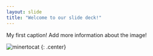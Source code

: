 ```yaml
---
layout: slide
title: "Welcome to our slide deck!"
---
```


My first caption!
Add more information about the image!



![minertocat](https://octodex.github.com/images/minertocat.png)
{: .center}
